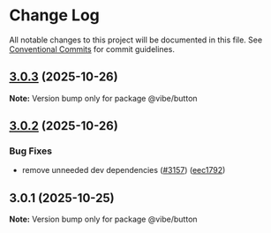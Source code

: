 # Change Log

All notable changes to this project will be documented in this file.
See [Conventional Commits](https://conventionalcommits.org) for commit guidelines.

## [3.0.3](https://github.com/mondaycom/vibe/compare/@vibe/button@3.0.2...@vibe/button@3.0.3) (2025-10-26)

**Note:** Version bump only for package @vibe/button





## [3.0.2](https://github.com/mondaycom/vibe/compare/@vibe/button@3.0.1...@vibe/button@3.0.2) (2025-10-26)


### Bug Fixes

* remove unneeded dev dependencies ([#3157](https://github.com/mondaycom/vibe/issues/3157)) ([eec1792](https://github.com/mondaycom/vibe/commit/eec17924422cb0478bb713290919d80a516cd436))





## 3.0.1 (2025-10-25)

**Note:** Version bump only for package @vibe/button
